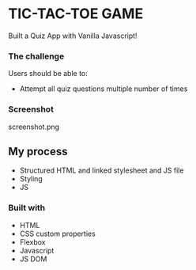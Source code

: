 # TIC-TAC-TOE GAME

Built a Quiz App with Vanilla Javascript! 

### The challenge

Users should be able to:

- Attempt all quiz questions multiple number of times

### Screenshot

screenshot.png

## My process
- Structured HTML and linked stylesheet and JS file
- Styling 
- JS 

### Built with

-  HTML
- CSS custom properties
- Flexbox
- Javascript 
- JS DOM





